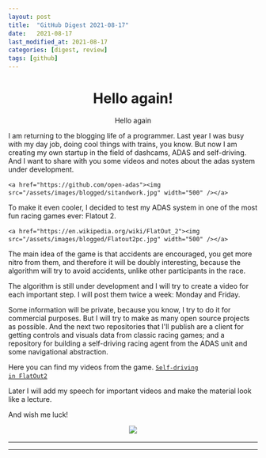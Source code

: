 ```yaml
---
layout: post
title:  "GitHub Digest 2021-08-17"
date:   2021-08-17
last_modified_at: 2021-08-17
categories: [digest, review]
tags: [github]
---
```



<p align="center">
  <h1 align="center">
    Hello again!
  </h1>
  <p align="center">
        Hello again

I am returning to the blogging life of a programmer.
Last year I was busy with my day job, doing cool things with trains, you know. But now I am creating my own startup in the field of dashcams, ADAS and self-driving. And I want to share with you some videos and notes about the adas system under development.

    
    <a href="https://github.com/open-adas"><img src="/assets/images/blogged/sitandwork.jpg" width="500" /></a>

To make it even cooler, I decided to test my ADAS system in one of the most fun racing games ever: Flatout 2.
    
    <a href="https://en.wikipedia.org/wiki/FlatOut_2"><img src="/assets/images/blogged/Flatout2pc.jpg" width="500" /></a>

The main idea of the game is that accidents are encouraged, you get more nitro from them, and therefore it will be doubly interesting, because the algorithm will try to avoid accidents, unlike other participants in the race.

The algorithm is still under development and I will try to create a video for each important step. I will post them twice a week: Monday and Friday.

Some information will be private, because you know, I try to do it for commercial purposes. But I will try to make as many open source projects as possible. And the next two repositories that I'll publish are a client for getting controls and visuals data from classic racing games; and a repository for building a self-driving racing agent from the ADAS unit and some navigational abstraction.

Here you can find my videos from the game.
    <a href="https://www.youtube.com/playlist?list=PLKomYcf24jhil5BucvGZqPn_GAPkvuoc4"><code>Self-driving in FlatOut2</code></a>

Later I will add my speech for important videos and make the material look like a lecture.

And wish me luck!
  </p>
  <p align="center">
    <img src="/assets/images/blogged/sit_and_work.jpg" width="500" />
  </p>
</p>
<hr/>


<hr/>
